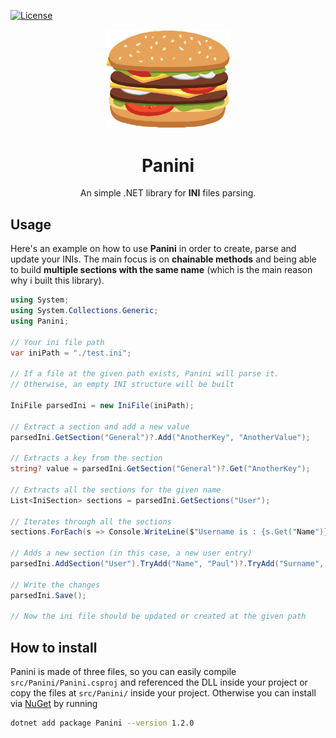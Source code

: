 [![License](http://img.shields.io/:license-mit-blue.svg?style=flat-square)](http://badges.mit-license.org)

<p align="center">
  <img alt="Panini" src="./src/Panini/assets/panini.svg" width="200" />
</p>
<h1 align="center">
  Panini 
</h1>

<p align="center">
  An simple .NET library for <b>INI</b> files parsing.
</p>

## Usage

Here's an example on how to use **Panini** in order to create, parse and update your INIs. The main focus is on **chainable methods** and being able to build **multiple sections with the same name** (which is the main reason why i built this library).

```cs
using System;
using System.Collections.Generic;
using Panini;

// Your ini file path
var iniPath = "./test.ini";

// If a file at the given path exists, Panini will parse it.
// Otherwise, an empty INI structure will be built

IniFile parsedIni = new IniFile(iniPath);

// Extract a section and add a new value
parsedIni.GetSection("General")?.Add("AnotherKey", "AnotherValue");

// Extracts a key from the section
string? value = parsedIni.GetSection("General")?.Get("AnotherKey");

// Extracts all the sections for the given name
List<IniSection> sections = parsedIni.GetSections("User");

// Iterates through all the sections
sections.ForEach(s => Console.WriteLine($"Username is : {s.Get("Name")}"));

// Adds a new section (in this case, a new user entry)
parsedIni.AddSection("User").TryAdd("Name", "Paul")?.TryAdd("Surname", "Jacob");

// Write the changes
parsedIni.Save();

// Now the ini file should be updated or created at the given path
```

## How to install

Panini is made of three files, so you can easily compile `src/Panini/Panini.csproj` and referenced the DLL inside your project or copy the files at `src/Panini/` inside your project. Otherwise you can install via [NuGet](https://www.nuget.org/packages/Panini/) by running

```bash
dotnet add package Panini --version 1.2.0
```
